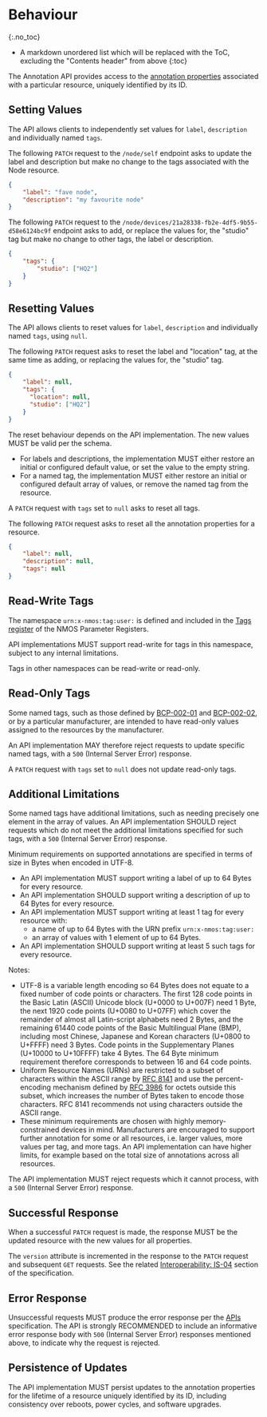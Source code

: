 # Behaviour
{:.no_toc}

* A markdown unordered list which will be replaced with the ToC, excluding the "Contents header" from above
{:toc}

<!-- _(c) AMWA 2023, CC Attribution-NoDerivatives 4.0 International (CC BY-ND 4.0)_  -->

The Annotation API provides access to the [annotation properties](Overview.md#core-resource-properties) associated with a particular resource, uniquely identified by its ID.

## Setting Values

The API allows clients to independently set values for `label`, `description` and individually named `tags`.

The following `PATCH` request to the `/node/self` endpoint asks to update the label and description but make no change to the tags associated with the Node resource.

```json
{
    "label": "fave node",
    "description": "my favourite node"
}
```

The following `PATCH` request to the `/node/devices/21a28338-fb2e-4df5-9b55-d58e6124bc9f` endpoint asks to add, or replace the values for, the "studio" tag but make no change to other tags, the label or description.

```json
{
    "tags": {
        "studio": ["HQ2"]
    }
}
```

## Resetting Values

The API allows clients to reset values for `label`, `description` and individually named `tags`, using `null`.

The following `PATCH` request asks to reset the label and "location" tag, at the same time as adding, or replacing the values for, the "studio" tag.

```json
{
    "label": null,
    "tags": {
      "location": null,
      "studio": ["HQ2"]
    }
}
```

The reset behaviour depends on the API implementation.
The new values MUST be valid per the schema.

* For labels and descriptions, the implementation MUST either restore an initial or configured default value, or set the value to the empty string.
* For a named tag, the implementation MUST either restore an initial or configured default array of values, or remove the named tag from the resource.

A `PATCH` request with `tags` set to `null` asks to reset all tags.

The following `PATCH` request asks to reset all the annotation properties for a resource.

```json
{
    "label": null,
    "description": null,
    "tags": null
}
```

## Read-Write Tags

The namespace `urn:x-nmos:tag:user:` is defined and included in the [Tags register](https://specs.amwa.tv/nmos-parameter-registers/branches/main/tags/) of the NMOS Parameter Registers.

API implementations MUST support read-write for tags in this namespace, subject to any internal limitations.

Tags in other namespaces can be read-write or read-only.

## Read-Only Tags

Some named tags, such as those defined by [BCP-002-01][] and [BCP-002-02][], or by a particular manufacturer, are intended to have read-only values assigned to the resources by the manufacturer.

An API implementation MAY therefore reject requests to update specific named tags, with a `500` (Internal Server Error) response.

A `PATCH` request with `tags` set to `null` does not update read-only tags.

## Additional Limitations

Some named tags have additional limitations, such as needing precisely one element in the array of values.
An API implementation SHOULD reject requests which do not meet the additional limitations specified for such tags, with a `500` (Internal Server Error) response.

Minimum requirements on supported annotations are specified in terms of size in Bytes when encoded in UTF-8.

* An API implementation MUST support writing a label of up to 64 Bytes for every resource.
* An API implementation SHOULD support writing a description of up to 64 Bytes for every resource.
* An API implementation MUST support writing at least 1 tag for every resource with:
  * a name of up to 64 Bytes with the URN prefix `urn:x-nmos:tag:user:`
  * an array of values with 1 element of up to 64 Bytes.
* An API implementation SHOULD support writing at least 5 such tags for every resource.

Notes:
* UTF-8 is a variable length encoding so 64 Bytes does not equate to a fixed number of code points or characters.
  The first 128 code points in the Basic Latin (ASCII) Unicode block (U+0000 to U+007F) need 1 Byte, the next 1920 code points (U+0080 to U+07FF) which cover the remainder of almost all Latin-script alphabets need 2 Bytes, and the remaining 61440 code points of the Basic Multilingual Plane (BMP), including most Chinese, Japanese and Korean characters (U+0800 to U+FFFF) need 3 Bytes.
  Code points in the Supplementary Planes (U+10000 to U+10FFFF) take 4 Bytes.
  The 64 Byte minimum requirement therefore corresponds to between 16 and 64 code points.
* Uniform Resource Names (URNs) are restricted to a subset of characters within the ASCII range by [RFC 8141][RFC-8141] and use the percent-encoding mechanism defined by [RFC 3986][RFC-3986] for octets outside this subset, which increases the number of Bytes taken to encode those characters. RFC 8141 recommends not using characters outside the ASCII range.
* These minimum requirements are chosen with highly memory-constrained devices in mind.
  Manufacturers are encouraged to support further annotation for some or all resources, i.e. larger values, more values per tag, and more tags.
  An API implementation can have higher limits, for example based on the total size of annotations across all resources.

The API implementation MUST reject requests which it cannot process, with a `500` (Internal Server Error) response.

## Successful Response

When a successful `PATCH` request is made, the response MUST be the updated resource with the new values for all properties.

The `version` attribute is incremented in the response to the `PATCH` request and subsequent `GET` requests.
See the related [Interoperability: IS-04](Interoperability%20-%20IS-04.md#version-increments) section of the specification.

## Error Response

Unsuccessful requests MUST produce the error response per the [APIs](APIs.md#error-codes--responses) specification.
The API is strongly RECOMMENDED to include an informative error response body with `500` (Internal Server Error) responses mentioned above, to indicate why the request is rejected.

## Persistence of Updates

The API implementation MUST persist updates to the annotation properties for the lifetime of a resource uniquely identified by its ID, including consistency over reboots, power cycles, and software upgrades.

[BCP-002-01]: https://specs.amwa.tv/bcp-002-01 "BCP-002-01 Natural Grouping of NMOS Resources"
[BCP-002-02]: https://specs.amwa.tv/bcp-002-02 "BCP-002-02 NMOS Asset Distinguishing Information"
[RFC-3986]: https://tools.ietf.org/html/rfc3986 "RFC 3986: Uniform Resource Identifier (URI): Generic Syntax"
[RFC-8141]: https://tools.ietf.org/html/rfc8141 "RFC 8141: Uniform Resource Names (URNs)"
